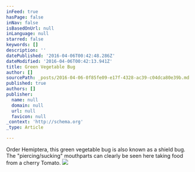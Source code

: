 ```yaml
---
inFeed: true
hasPage: false
inNav: false
isBasedOnUrl: null
inLanguage: null
starred: false
keywords: []
description: ''
datePublished: '2016-04-06T00:42:48.286Z'
dateModified: '2016-04-06T00:42:13.941Z'
title: Green Vegetable Bug
author: []
sourcePath: _posts/2016-04-06-0f85fe09-e17f-4328-ac39-c04dca80e39b.md
published: true
authors: []
publisher:
  name: null
  domain: null
  url: null
  favicon: null
_context: 'http://schema.org'
_type: Article

---
```

Order Hemiptera, this green vegetable bug is also known as a shield bug. The "piercing/sucking" mouthparts can clearly be seen here taking food from a cherry Tomato.
![](https://the-grid-user-content.s3-us-west-2.amazonaws.com/3fbedcf8-74ec-43c0-b942-aae75930f9f9.jpg)